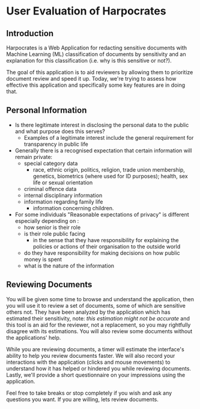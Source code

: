 # User Evaluation of Harpocrates

## Introduction

Harpocrates is a Web Application for redacting sensitive documents with Machine Learning (ML) classification of documents by sensitivity and an explanation for this classification (i.e. why is this sensitive or not?).

The goal of this application is to aid reviewers by allowing them to prioritize document review and speed it up. Today, we're trying to assess how effective this application and specifically some key features are in doing that.

## Personal Information

- Is there legitimate interest in disclosing the personal data to the public and what purpose does this serves?
  - Examples of a legitimate interest include the general requirement for transparency in public life
- Generally there is a recognised expectation that certain information will remain private:
  - special category data
    - race, ethnic origin, politics, religion, trade union membership, genetics, biometrics (where used for ID purposes); health, sex life or sexual orientation
  - criminal offence data
  - internal disciplinary information
  - information regarding family life
    - information concerning children.
- For some individuals "Reasonable expectations of privacy" is different especially depending on :
  - how senior is their role
  - is their role public facing
    - in the sense that they have responsibility for explaining the policies or actions of their organisation to the outside world
  - do they have responsibility for making decisions on how public money is spent
  - what is the nature of the information

## Reviewing Documents

You will be given some time to browse and understand the application, then you will use it to review a set of documents, some of which are sensitive others not. They have been analyzed by the application which has estimated their sensitivity, note: _this estimation might not be accurate_ and this tool is an aid for the reviewer, not a replacement, so you may rightfully disagree with its estimations. You will also review some documents without the applications' help.

While you are reviewing documents, a timer will estimate the interface's ability to help you review documents faster. We will also record your interactions with the application (clicks and mouse movements) to understand how it has helped or hindered you while reviewing documents. Lastly, we'll provide a short questionnaire on your impressions using the application.

Feel free to take breaks or stop completely if you wish and ask any questions you want. If you are willing, lets review documents.
